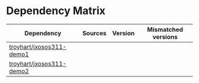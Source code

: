 # Dependency Matrix

Dependency | Sources | Version | Mismatched versions
---------- | ------- | ------- | -------------------
[troyhart/jxosos311-demo1](https://github.com/troyhart/jxosos311-demo1.git) |  | []() | 
[troyhart/jxosos311-demo2](https://github.com/troyhart/jxosos311-demo2.git) |  | []() | 
